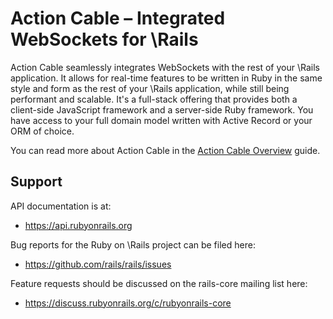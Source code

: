 # Action Cable – Integrated WebSockets for \Rails

Action Cable seamlessly integrates WebSockets with the rest of your \Rails application.
It allows for real-time features to be written in Ruby in the same style
and form as the rest of your \Rails application, while still being performant
and scalable. It's a full-stack offering that provides both a client-side
JavaScript framework and a server-side Ruby framework. You have access to your full
domain model written with Active Record or your ORM of choice.

You can read more about Action Cable in the [Action Cable Overview](https://guides.rubyonrails.org/action_cable_overview.html) guide.

## Support

API documentation is at:

* https://api.rubyonrails.org

Bug reports for the Ruby on \Rails project can be filed here:

* https://github.com/rails/rails/issues

Feature requests should be discussed on the rails-core mailing list here:

* https://discuss.rubyonrails.org/c/rubyonrails-core
